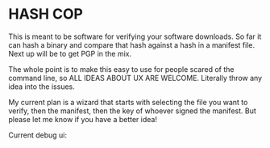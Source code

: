 # HASH COP

This is meant to be software for verifying your software downloads. So far it can hash a binary and compare that hash against a hash in a manifest file. Next up will be to get PGP in the mix.

The whole point is to make this easy to use for people scared of the command line, so ALL IDEAS ABOUT UX ARE WELCOME. Literally throw any idea into the issues.

My current plan is a wizard that starts with selecting the file you want to verify, then the manifest, then the key of whoever signed the manifest. But please let me know if you have a better idea!

Current debug ui:


